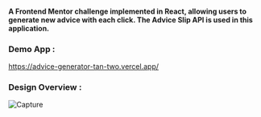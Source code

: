 <h4>A Frontend Mentor challenge implemented in React, allowing users to generate new advice with each click. The Advice Slip API is used in this application.</h4>

<h3>Demo App :</h3>

https://advice-generator-tan-two.vercel.app/


<h3>Design Overview :</h3>

![Capture](https://user-images.githubusercontent.com/77916984/188305256-246dcaae-bb50-447b-9a28-e6fed681e92d.JPG)
